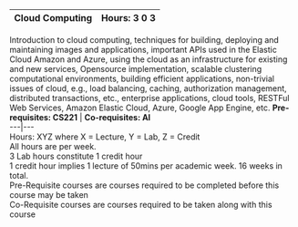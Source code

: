 **Cloud Computing** | **Hours: 3 0 3**  
---|---  
Introduction to cloud computing, techniques for building, deploying and maintaining images and applications, important APIs used in the Elastic Cloud Amazon and Azure, using the cloud as an infrastructure for existing and new services, Opensource implementation, scalable clustering computational environments, building efficient applications, non-trivial issues of cloud, e.g., load balancing, caching, authorization management, distributed transactions, etc., enterprise applications, cloud tools, RESTFul Web Services, Amazon Elastic Cloud, Azure, Google App Engine, etc. 
**Pre-requisites: CS221** | **Co-requisites: AI**  
---|---  
Hours: XYZ where X = Lecture, Y = Lab, Z = Credit  
All hours are per week.  
3 Lab hours constitute 1 credit hour  
1 credit hour implies 1 lecture of 50mins per academic week. 16 weeks in total.  
Pre-Requisite courses are courses required to be completed before this course may be taken  
Co-Requisite courses are courses required to be taken along with this course
